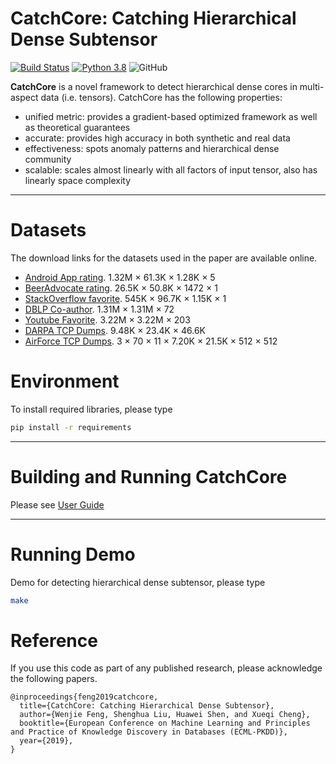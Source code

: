 CatchCore: Catching Hierarchical Dense Subtensor
========

[![Build Status](https://travis-ci.com/wenchieh/catchcore.svg?branch=master)](https://travis-ci.com/wenchieh/catchcore) [![Python 3.8](https://img.shields.io/badge/python-3.8-blue.svg)](https://www.python.org/downloads/release/python-380/) ![GitHub](https://img.shields.io/github/license/wenchieh/catchcore.svg)


**CatchCore** is a novel framework to detect hierarchical dense cores in multi-aspect data (i.e. tensors).
CatchCore has the following properties:

- unified metric: provides a gradient-based optimized framework as well as theoretical guarantees
- accurate: provides high accuracy in both synthetic and real data
- effectiveness: spots anomaly patterns and hierarchical dense community
- scalable: scales almost linearly with all factors of input tensor, also has linearly space complexity

----


Datasets
========================

The download links for the datasets used in the paper are available online.
  - [Android App rating](http://jmcauley.ucsd.edu/data/amazon/).  1.32M × 61.3K × 1.28K × 5
  - [BeerAdvocate rating](http://snap.stanford.edu/data/web-BeerAdvocate.html).  26.5K × 50.8K × 1472 × 1
  - [StackOverflow favorite](http://konect.cc/networks/stackexchange-stackoverflow/).  545K × 96.7K × 1.15K × 1
  - [DBLP Co-author](https://networkrepository.com/dblp_coauthor.php).   1.31M × 1.31M × 72
  - [Youtube Favorite](http://konect.cc/networks/youtube-u-growth/).   3.22M × 3.22M × 203
  - [DARPA TCP Dumps](https://www.ll.mit.edu/r-d/datasets/1999-darpa-intrusion-detection-evaluation-dataset).   9.48K × 23.4K × 46.6K
  - [AirForce TCP Dumps](http://kdd.ics.uci.edu/databases/kddcup99/kddcup99.html).  3 × 70 × 11 × 7.20K × 21.5K × 512 × 512


Environment
=======================
To install required libraries, please type
```bash
pip install -r requirements
```
----

Building and Running CatchCore
========================
Please see [User Guide](user_guide.pdf)

---

Running Demo
========================

Demo for detecting hierarchical dense subtensor, please type
```bash
make
```


Reference
========================
If you use this code as part of any published research, please acknowledge the following papers.
```
@inproceedings{feng2019catchcore,
  title={CatchCore: Catching Hierarchical Dense Subtensor},
  author={Wenjie Feng, Shenghua Liu, Huawei Shen, and Xueqi Cheng},
  booktitle={European Conference on Machine Learning and Principles and Practice of Knowledge Discovery in Databases (ECML-PKDD)},
  year={2019},
}
```
